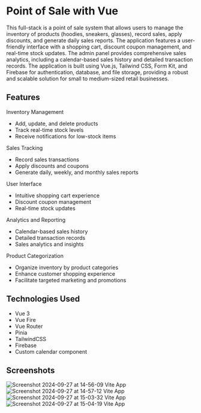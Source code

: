 # Point of Sale with Vue

This full-stack is a point of sale system that allows users to manage the inventory of products (hoodies, sneakers, glasses), record sales, apply discounts, and generate daily sales reports. The application features a user-friendly interface with a shopping cart, discount coupon management, and real-time stock updates. The admin panel provides comprehensive sales analytics, including a calendar-based sales history and detailed transaction records. The application is built using Vue.js, Tailwind CSS, Form Kit, and Firebase for authentication, database, and file storage, providing a robust and scalable solution for small to medium-sized retail businesses.

## Features
Inventory Management

- Add, update, and delete products
- Track real-time stock levels
- Receive notifications for low-stock items

Sales Tracking

- Record sales transactions
- Apply discounts and coupons
- Generate daily, weekly, and monthly sales reports

User Interface

- Intuitive shopping cart experience
- Discount coupon management
- Real-time stock updates

Analytics and Reporting

- Calendar-based sales history
- Detailed transaction records
- Sales analytics and insights

Product Categorization

- Organize inventory by product categories
- Enhance customer shopping experience
- Facilitate targeted marketing and promotions

## Technologies Used
- Vue 3
- Vue Fire
- Vue Router
- Pinia
- TailwindCSS
- Firebase
- Custom calendar component
## Screenshots

![Screenshot 2024-09-27 at 14-56-09 Vite App](https://github.com/user-attachments/assets/4e59f5e6-5910-415f-8668-f73a1eef5083)
![Screenshot 2024-09-27 at 14-57-12 Vite App](https://github.com/user-attachments/assets/c722c876-918b-451d-923f-aae06755e8cb)
![Screenshot 2024-09-27 at 15-03-32 Vite App](https://github.com/user-attachments/assets/954c915d-0817-4bf1-bf40-60bd8a05edab)
![Screenshot 2024-09-27 at 15-04-19 Vite App](https://github.com/user-attachments/assets/b462efdd-ad86-4732-af4d-10b2e198fe86)
